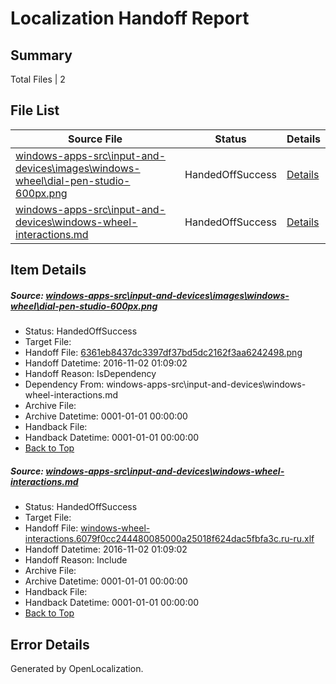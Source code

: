 # <a name='report-top'></a> Localization Handoff Report

## Summary
 Total Files | 2

## File List
 Source File | Status | Details 
 ----------- | ------ | ------- 
 [windows-apps-src\input-and-devices\images\windows-wheel\dial-pen-studio-600px.png](https://cpubwin.visualstudio.com/windows-uwp/_git/windows-uwp/commit/6dc876d2a983bcde6558c8f00691e7b4eb9d66e1?path=windows-apps-src%2Finput-and-devices%2Fimages%2Fwindows-wheel%2Fdial-pen-studio-600px.png&_a=contents) | HandedOffSuccess | [Details](#6361eb8437dc3397df37bd5dc2162f3aa62424984626)
 [windows-apps-src\input-and-devices\windows-wheel-interactions.md](https://cpubwin.visualstudio.com/windows-uwp/_git/windows-uwp/commit/6dc876d2a983bcde6558c8f00691e7b4eb9d66e1?path=windows-apps-src%2Finput-and-devices%2Fwindows-wheel-interactions.md&_a=contents) | HandedOffSuccess | [Details](#ecf70ab3526778f115aad2df06d289b16679e24c4663)

## Item Details
##### <a name='6361eb8437dc3397df37bd5dc2162f3aa62424984626'></a> Source: [windows-apps-src\input-and-devices\images\windows-wheel\dial-pen-studio-600px.png](https://cpubwin.visualstudio.com/windows-uwp/_git/windows-uwp/commit/6dc876d2a983bcde6558c8f00691e7b4eb9d66e1?path=windows-apps-src%2Finput-and-devices%2Fimages%2Fwindows-wheel%2Fdial-pen-studio-600px.png&_a=contents)
* Status: HandedOffSuccess
* Target File: 
* Handoff File: [6361eb8437dc3397df37bd5dc2162f3aa6242498.png](https://cpubwin.visualstudio.com/windows-uwp/_git/WDCLib.handoff/commit/09bcf666717954ef50daa0483ea1269e08530541?path=ol-handoff%2Fcpubwin%2Fwindows-uwp.ru-ru%2Fmaster%2F6361eb8437dc3397df37bd5dc2162f3aa6242498.png&_a=contents)
* Handoff Datetime: 2016-11-02 01:09:02
* Handoff Reason: IsDependency
* Dependency From: windows-apps-src\input-and-devices\windows-wheel-interactions.md
* Archive File: 
* Archive Datetime: 0001-01-01 00:00:00
* Handback File: 
* Handback Datetime: 0001-01-01 00:00:00
* [Back to Top](#report-top)

##### <a name='ecf70ab3526778f115aad2df06d289b16679e24c4663'></a> Source: [windows-apps-src\input-and-devices\windows-wheel-interactions.md](https://cpubwin.visualstudio.com/windows-uwp/_git/windows-uwp/commit/6dc876d2a983bcde6558c8f00691e7b4eb9d66e1?path=windows-apps-src%2Finput-and-devices%2Fwindows-wheel-interactions.md&_a=contents)
* Status: HandedOffSuccess
* Target File: 
* Handoff File: [windows-wheel-interactions.6079f0cc244480085000a25018f624dac5fbfa3c.ru-ru.xlf](https://cpubwin.visualstudio.com/windows-uwp/_git/WDCLib.handoff/commit/09bcf666717954ef50daa0483ea1269e08530541?path=ol-handoff%2Fcpubwin%2Fwindows-uwp.ru-ru%2Fmaster%2Fwindows-wheel-interactions.6079f0cc244480085000a25018f624dac5fbfa3c.ru-ru.xlf&_a=contents)
* Handoff Datetime: 2016-11-02 01:09:02
* Handoff Reason: Include
* Archive File: 
* Archive Datetime: 0001-01-01 00:00:00
* Handback File: 
* Handback Datetime: 0001-01-01 00:00:00
* [Back to Top](#report-top)


## Error Details

Generated by OpenLocalization.
